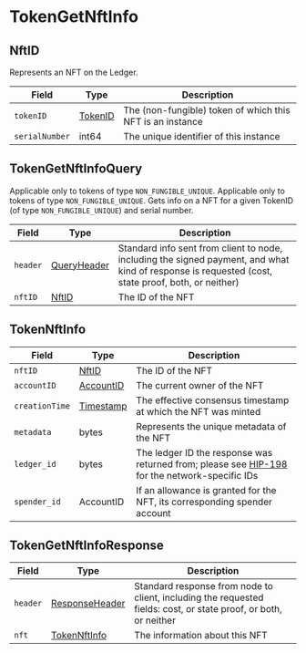 # TokenGetNftInfo

## NftID

Represents an NFT on the Ledger.

| Field          | Type                                 | Description                                               |
| -------------- | ------------------------------------ | --------------------------------------------------------- |
| `tokenID`      | [TokenID](../basic-types/tokenid.md) | The (non-fungible) token of which this NFT is an instance |
| `serialNumber` | int64                                | The unique identifier of this instance                    |

## TokenGetNftInfoQuery

Applicable only to tokens of type `NON_FUNGIBLE_UNIQUE`. Applicable only to tokens of type `NON_FUNGIBLE_UNIQUE`. Gets info on a NFT for a given TokenID (of type `NON_FUNGIBLE_UNIQUE`) and serial number.

| Field    | Type                                           | Description                                                                                                                                        |
| -------- | ---------------------------------------------- | -------------------------------------------------------------------------------------------------------------------------------------------------- |
| `header` | [QueryHeader](../miscellaneous/queryheader.md) | Standard info sent from client to node, including the signed payment, and what kind of response is requested (cost, state proof, both, or neither) |
| `nftID`  | [NftID](tokengetnftinfo.md#nftid)              | The ID of the NFT                                                                                                                                  |

## TokenNftInfo

| Field          | Type                                       | Description                                                                                                                          |
| -------------- | ------------------------------------------ | ------------------------------------------------------------------------------------------------------------------------------------ |
| `nftID`        | [NftID](tokengetnftinfo.md#nftid)          | The ID of the NFT                                                                                                                    |
| `accountID`    | [AccountID](../basic-types/accountid.md)   | The current owner of the NFT                                                                                                         |
| `creationTime` | [Timestamp](../miscellaneous/timestamp.md) | The effective consensus timestamp at which the NFT was minted                                                                        |
| `metadata`     | bytes                                      | Represents the unique metadata of the NFT                                                                                            |
| `ledger_id`    | bytes                                      | The ledger ID the response was returned from; please see [HIP-198](https://hips.hedera.com/hip/hip-198) for the network-specific IDs |
| `spender_id`   | AccountID                                  | If an allowance is granted for the NFT, its corresponding spender account                                                            |

## TokenGetNftInfoResponse

| Field    | Type                                                 | Description                                                                                                      |
| -------- | ---------------------------------------------------- | ---------------------------------------------------------------------------------------------------------------- |
| `header` | [ResponseHeader](../miscellaneous/responseheader.md) | Standard response from node to client, including the requested fields: cost, or state proof, or both, or neither |
| `nft`    | [TokenNftInfo](tokengetnftinfo.md#tokennftinfo)      | The information about this NFT                                                                                   |
